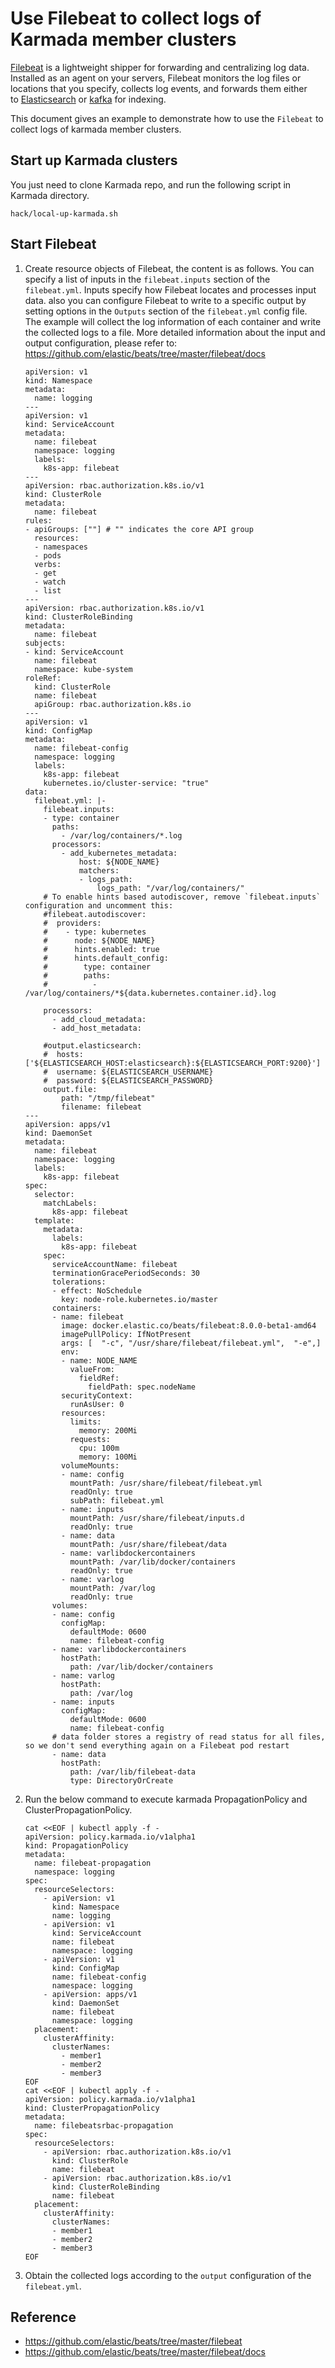 # Use Filebeat to collect logs of Karmada member clusters

[Filebeat](https://github.com/elastic/beats/tree/master/filebeat)  is a lightweight shipper for forwarding and centralizing log data. Installed as an agent on your servers, Filebeat monitors the log files or locations that you specify, collects log events, and forwards them either to [Elasticsearch](https://www.elastic.co/products/elasticsearch) or [kafka](https://github.com/apache/kafka) for indexing. 

This document gives an example to demonstrate how to use the `Filebeat` to collect logs of karmada member clusters. 

## Start up Karmada clusters

You just need to clone Karmada repo, and run the following script in Karmada directory. 

```
hack/local-up-karmada.sh
```

## Start Filebeat

1. Create resource objects of Filebeat, the content is as follows. You can specify a list of inputs in the `filebeat.inputs` section of the `filebeat.yml`. Inputs specify how Filebeat locates and processes input data. also you can configure Filebeat to write to a specific output by setting options in the `Outputs` section of the `filebeat.yml` config file. The example will collect the log information of each container and write the collected logs to a file. More detailed information about the input and output configuration, please refer to: https://github.com/elastic/beats/tree/master/filebeat/docs

   ```
   apiVersion: v1
   kind: Namespace
   metadata:
     name: logging
   ---
   apiVersion: v1
   kind: ServiceAccount
   metadata:
     name: filebeat
     namespace: logging
     labels:
       k8s-app: filebeat
   ---
   apiVersion: rbac.authorization.k8s.io/v1
   kind: ClusterRole
   metadata:
     name: filebeat
   rules:
   - apiGroups: [""] # "" indicates the core API group
     resources:
     - namespaces
     - pods
     verbs:
     - get
     - watch
     - list
   ---
   apiVersion: rbac.authorization.k8s.io/v1
   kind: ClusterRoleBinding
   metadata:
     name: filebeat
   subjects:
   - kind: ServiceAccount
     name: filebeat
     namespace: kube-system
   roleRef:
     kind: ClusterRole
     name: filebeat
     apiGroup: rbac.authorization.k8s.io
   ---
   apiVersion: v1
   kind: ConfigMap
   metadata:
     name: filebeat-config
     namespace: logging
     labels:
       k8s-app: filebeat
       kubernetes.io/cluster-service: "true"
   data:
     filebeat.yml: |-
       filebeat.inputs:
       - type: container
         paths:
           - /var/log/containers/*.log
         processors:
           - add_kubernetes_metadata:
               host: ${NODE_NAME}
               matchers:
               - logs_path:
                   logs_path: "/var/log/containers/"
       # To enable hints based autodiscover, remove `filebeat.inputs` configuration and uncomment this:
       #filebeat.autodiscover:
       #  providers:
       #    - type: kubernetes
       #      node: ${NODE_NAME}
       #      hints.enabled: true
       #      hints.default_config:
       #        type: container
       #        paths:
       #          - /var/log/containers/*${data.kubernetes.container.id}.log
   
       processors:
         - add_cloud_metadata:
         - add_host_metadata:
   
       #output.elasticsearch:
       #  hosts: ['${ELASTICSEARCH_HOST:elasticsearch}:${ELASTICSEARCH_PORT:9200}']
       #  username: ${ELASTICSEARCH_USERNAME}
       #  password: ${ELASTICSEARCH_PASSWORD}
       output.file:
           path: "/tmp/filebeat"
           filename: filebeat
   ---
   apiVersion: apps/v1
   kind: DaemonSet
   metadata:
     name: filebeat
     namespace: logging
     labels:
       k8s-app: filebeat
   spec:
     selector:
       matchLabels:
         k8s-app: filebeat
     template:
       metadata:
         labels:
           k8s-app: filebeat
       spec:
         serviceAccountName: filebeat
         terminationGracePeriodSeconds: 30
         tolerations:
         - effect: NoSchedule
           key: node-role.kubernetes.io/master
         containers:
         - name: filebeat
           image: docker.elastic.co/beats/filebeat:8.0.0-beta1-amd64
           imagePullPolicy: IfNotPresent
           args: [  "-c", "/usr/share/filebeat/filebeat.yml",  "-e",]
           env:
           - name: NODE_NAME
             valueFrom:
               fieldRef:
                 fieldPath: spec.nodeName
           securityContext:
             runAsUser: 0
           resources:
             limits:
               memory: 200Mi
             requests:
               cpu: 100m
               memory: 100Mi
           volumeMounts:
           - name: config
             mountPath: /usr/share/filebeat/filebeat.yml
             readOnly: true
             subPath: filebeat.yml
           - name: inputs
             mountPath: /usr/share/filebeat/inputs.d
             readOnly: true
           - name: data
             mountPath: /usr/share/filebeat/data
           - name: varlibdockercontainers
             mountPath: /var/lib/docker/containers
             readOnly: true
           - name: varlog
             mountPath: /var/log
             readOnly: true
         volumes:
         - name: config
           configMap:
             defaultMode: 0600
             name: filebeat-config
         - name: varlibdockercontainers
           hostPath:
             path: /var/lib/docker/containers
         - name: varlog
           hostPath:
             path: /var/log
         - name: inputs
           configMap:
             defaultMode: 0600
             name: filebeat-config
         # data folder stores a registry of read status for all files, so we don't send everything again on a Filebeat pod restart
         - name: data
           hostPath:
             path: /var/lib/filebeat-data
             type: DirectoryOrCreate
   ```

2. Run the below command to execute karmada PropagationPolicy and ClusterPropagationPolicy. 

   ```
   cat <<EOF | kubectl apply -f -
   apiVersion: policy.karmada.io/v1alpha1
   kind: PropagationPolicy
   metadata:
     name: filebeat-propagation
     namespace: logging
   spec:
     resourceSelectors:
       - apiVersion: v1
         kind: Namespace
         name: logging
       - apiVersion: v1
         kind: ServiceAccount
         name: filebeat
         namespace: logging
       - apiVersion: v1
         kind: ConfigMap
         name: filebeat-config
         namespace: logging
       - apiVersion: apps/v1
         kind: DaemonSet
         name: filebeat
         namespace: logging
     placement:
       clusterAffinity:
         clusterNames:
           - member1
           - member2
           - member3
   EOF
   cat <<EOF | kubectl apply -f -
   apiVersion: policy.karmada.io/v1alpha1
   kind: ClusterPropagationPolicy
   metadata:
     name: filebeatsrbac-propagation
   spec:
     resourceSelectors:
       - apiVersion: rbac.authorization.k8s.io/v1
         kind: ClusterRole
         name: filebeat
       - apiVersion: rbac.authorization.k8s.io/v1
         kind: ClusterRoleBinding
         name: filebeat
     placement:
       clusterAffinity:
         clusterNames:
         - member1
         - member2
         - member3
   EOF
   ```

3. Obtain the collected logs according to the `output` configuration of the `filebeat.yml`.

## Reference

- https://github.com/elastic/beats/tree/master/filebeat
- https://github.com/elastic/beats/tree/master/filebeat/docs
